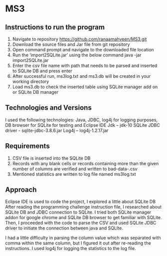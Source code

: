 # MS3
Instructions to run the program
------------------------------------------------------------------------------------------------------------------------------
1.	Navigate to repository https://github.com/ranaamahveen/MS3.git 
2.	Download the source files and Jar file from git repository
3.	Open command prompt and navigate to the downloaded file location
4.	Run the ‘import2SQLite.jar’ using the below command
  java -jar import2SQLite.jar
5.	Enter the csv file name with path that needs to be parsed and inserted to SQLite DB and press enter
6.	After successful run, ms3log.txt and ms3.db will be created in your working directory
7.	Load ms3.db to check the inserted table using SQLite manager add on or SQLite DB manager

Technologies and Versions
-----------------------------------------------------------------------------------------------------------------------------
I used the following technologies: Java, JDBC, log4j for logging purposes, DB browser for SQLite for testing and Eclipse IDE
Jdk – jdk-10
SQLite JDBC driver - sqlite-jdbc-3.8.6.jar
Log4j – log4j-1.2.17.jar

Requirements
------------------------------------------------------------------------------------------------------------------------------
1.	CSV file is inserted into the SQLite DB
2.	Records with any blank cells or records containing more than the given number of columns are verified and written to bad-data-<timestamp>.csv
3.	Mentioned statistics are written to log file named ms3log.txt

Approach
-----------------------------------------------------------------------------------------------------------------------------------
Eclipse IDE is used to code the project, I explored a little about SQLite DB 
After reading the programming challenge instruction file, I researched about SQLite DB and JDBC connection to SQLite. I tried both SQLite manager addon for google chrome and SQLite DB browser to get familiar with SQLite. Then, I proceeded with the code to parse the CSV and used SQLite JDBC driver to initiate the connection between java and SQLIte.

I had a little difficulty in parsing the column value which was separated with comma within the same column, but I figured it out after re-reading the instructions. I used log4j for logging the statistics to the log file.
